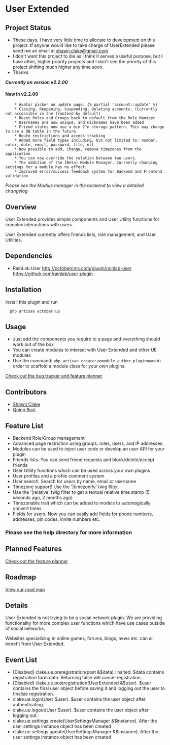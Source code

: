 # User Extended

## Project Status
* These days, I have very little time to allocate to development on this project. If anyone would like to take charge of UserExtended please send me an email at shawn.clake@gmail.com
* I don't want this project to die as I think it serves a useful purpose, but I have other, higher priority projects and I don't see the priority of this project shifting much higher any time soon.
* Thanks

***Currently on version v2.2.00***
#### New in v2.2.00
        * Avatar picker on update page. {% partial 'account::update' %}
        * Closing, Reopening, Suspending, Deleting accounts. (Currently not accessible in the frontend by default)
        * Reset Roles and Groups back to default from the Role Manager
        * Usernames are now unique, and nicknames have been added
        * Friend states now use a bin 2^n storage pattern. This may change to use a DB table in the future.
        * Route restrictions and access tracking
        * Added more field types including, but not limited to: number, color, date, email, password, file, url
        * Now possible to add, change, remove timezones from the application
        * You can now override the relation between two users.
        * The addition of the [Beta] Module Manager. Currently changing settings for a module has no effect.
        * Improved error/success feedback system for Backend and Frontend validation
*Please see the Module manager in the backend to view a detailed changelog*

## Overview
User Extended provides simple components and User Utility functions for complex interactions with users.

User Extended currently offers friends lists, role management, and User Utilities.

## Dependencies
* RainLab.User http://octobercms.com/plugin/rainlab-user https://github.com/rainlab/user-plugin

## Installation
Install this plugin and run
      
      php artisan october:up

## Usage
* Just add the components you require to a page and everything should work out of the box
* You can create modules to interact with User Extended and other UE modules
* Use the command: `php artisan create:uemodule author.pluginname` in order to scaffold a module class for your own plugins.

[Check out the bug tracker and feature planner](https://github.com/ShawnClake/UserExtended/issues)

## Contributors
* [Shawn Clake](http://shawnclake.com)
* [Quinn Bast](http://www2.cs.uregina.ca/~bast200q/)

## Feature List
* Backend Role/Group management
* Advanced page restriction using groups, roles, users, and IP addresses.
* Modules can be used to inject user code or develop an user API for your plugin
* Friends lists. You can send friend requests and block/delete/accept friends
* User Utility functions which can be used across your own plugins
* User profiles and a profile comment system
* User search. Search for users by name, email or username
* Timezone support! Use the '|timezonify' twig filter. 
* Use the '|relative' twig filter to get a textual relative time stamp (5 seconds ago, 2 months ago)
* Timezonable trait which can be added to models to automagically convert times
* Fields for users. Now you can easily add fields for phone numbers, addresses, pin codes, invite numbers etc.

### Please see the help directory for more information

## Planned Features
[Check out the feature planner](https://github.com/ShawnClake/UserExtended/issues)

## Roadmap
[View our road map](https://github.com/ShawnClake/UserExtended/projects)

## Details
User Extended is not trying to be a social network plugin. We are providing functionality for more complex user functions which have use cases outside of social networks.

Websites specializing in online games, forums, blogs, news etc. can all benefit from User Extended.

## Event List
* [Disabled] clake.ue.preregistration(post &$data) : halted. $data contains registration form data. Returning false will cancel registration.
* [Disabled] clake.ue.postregistration(UserExtended &$user). $user contains the final user object before saving it and logging out the user to finalize registration.
* clake.ue.login(User $user). $user contains the user object after authenticating.
* clake.ue.logout(User $user). $user contains the user object after logging out.
* clake.ue.settings.create(UserSettingsManager &$instance). After the user settings instance object has been created
* clake.ue.settings.update(UserSettingsManager &$instance). After the user settings instance object has been created


